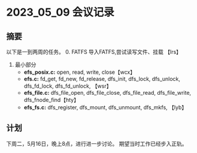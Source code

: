 # 2023_05_09 会议记录

## 摘要
以下是一到两周的任务。
0. FATFS 
导入FATFS,尝试读写文件、挂载 【lrs】

1. 最小部分
    * **efs_posix.c:** open, read,  write, close【wcx】
    * **efs.c:** fd_get, fd_new, fd_release, dfs_init, dfs_lock, dfs_unlock, dfs_fd_lock, dfs_fd_unlock, 【wsr】
    * **efs_file.c:** dfs_file_open, dfs_file_close, dfs_file_read, dfs_file_write, dfs_fnode_find【hty】
    * **efs_fs.c:** dfs_register, dfs_mount, dfs_unmount, dfs_mkfs, 【lyb】

## 计划
下周二，5月16日，晚上8点，进行进一步讨论。
期望当时工作已经步入正轨。